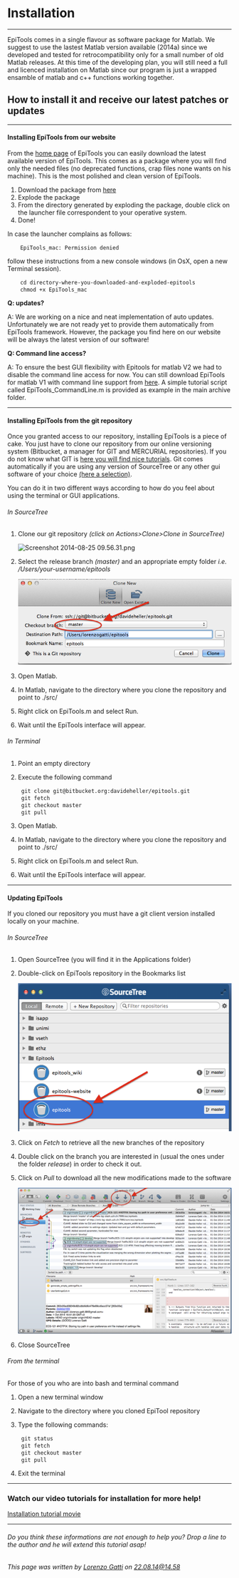 # Installation
---------------------------------------

EpiTools comes in a single flavour as software package for Matlab. We suggest to use the lastest Matlab version available (2014a) since we developed and tested for retrocompatibility only for a small number of old Matlab releases.
At this time of the developing plan, you will still need a full and licenced installation on Matlab since our program is just a wrapped ensamble of matlab and c++ functions working together. 

## How to install it and receive our latest patches or updates


---------------------------------------
#### Installing EpiTools from our website

From the [home page](http://imls-bg-arthemis.uzh.ch/epitools) of EpiTools you can easily download the latest available version of EpiTools. This comes as a package where you will find only the needed files (no deprecated functions, crap files none wants on his machine). This is the most polished and clean version of EpiTools. 

1. Download the package from [here](http://imls-bg-arthemis.uzh.ch/epitools)
2. Explode the package
3. From the directory generated by exploding the package, double click on the launcher file correspondent to your operative system. 
4. Done!


In case the launcher complains as follows:

		EpiTools_mac: Permission denied

follow these instructions from a new console windows (in OsX, open a new Terminal session). 

		cd directory-where-you-downloaded-and-exploded-epitools
		chmod +x EpiTools_mac
	

**Q: updates?**

A: We are working on a nice and neat implementation of auto updates. Unfortunately we are not ready yet to provide them automatically from EpiTools framework. However, the package you find here on our website will be always the latest version of our software! 

**Q: Command line access?**

A: To ensure the best GUI flexibility with Epitools for matlab V2  we had to disable the command line access for now. You can still download EpiTools for matlab V1 with command line support from 
<a href="http://imls-bg-arthemis.uzh.ch/epitools/files/misc/EpiTools_v1_GUI_and_CL.zip">here</a>. A simple tutorial script called EpiTools_CommandLine.m is provided as example in the main archive folder.

---------------------------------------
#### Installing EpiTools from the git repository

Once you granted access to our repository, installing EpiTools is a piece of cake. You just have to clone our repository from our online versioning system (Bitbucket, a manager for GIT and MERCURIAL repositories). If you do not know what GIT is [here you will find  nice tutorials](https://www.atlassian.com/git/tutorial). Git comes automatically if you are using any version of SourceTree or any other gui software of your choice [(here a selection)](http://git-scm.com/downloads/guis).

You can do it in two different ways according to how do you feel about using the terminal or GUI applications.	

###### In SourceTree

1. Clone our git repository *(click on Actions>Clone>Clone in SourceTree)*


    ![Screenshot 2014-08-25 09.56.31.png](https://bitbucket.org/repo/eRkRk7/images/1850749027-Screenshot%202014-08-25%2009.56.31.png)


2. Select the release branch *(master)* and an appropriate empty folder *i.e. /Users/your-username/epitools*

    ![SourceTree_BranchCheckout](../../Images/sourcetree_branch_checkout.png)

3. Open Matlab.
 
4. In Matlab, navigate to the directory where you clone the repository and point to ./src/

5. Right click on EpiTools.m and select Run.

6. Wait until the EpiTools interface will appear.

###### In Terminal 

1. Point an empty directory
2. Execute the following command
	
		git clone git@bitbucket.org:davideheller/epitools.git
		git fetch
		git checkout master
		git pull
		
3. Open Matlab.
 
4. In Matlab, navigate to the directory where you clone the repository and point to ./src/

5. Right click on EpiTools.m and select Run.

6. Wait until the EpiTools interface will appear.

---------------------------------------
#### Updating EpiTools

If you cloned our repository you must have a git client version installed locally on your machine. 

###### In SourceTree

1. Open SourceTree (you will find it in the Applications folder)

2. Double-click on EpiTools repository in the Bookmarks list

    ![SourceTree_BrowserRepository](../../Images/sourcetree_repobrowser.png)
    
3. Click on *Fetch* to retrieve all the new branches of the repository

4. Double click on the branch you are interested in (usual the ones under the folder *release*) in order to check it out. 

5. Click on *Pull* to download all the new modifications made to the software

     ![SourceTree_Update](../../Images/sourcetree_update.png)

6. Close SourceTree


###### From the terminal

For those of you who are into bash and terminal command

1. Open a new terminal window
2. Navigate to the directory where you cloned EpiTool repository
3. Type the following commands:

		git status
		git fetch
		git checkout master
		git pull

4. Exit the terminal

---------------------------------------
### Watch our video tutorials for installation for more help!
<a href="https://www.dropbox.com/sh/wpezw6t7lma5d4f/AAD4QKHwtk61sgE2gxMLp0Vva#lh:null-00_Installation.mov" target="_blank">Installation tutorial movie</a>


---------------------------------------

######  Do you think these informations are not enough to help you? Drop a line to the author and he will extend this tutorial asap!

###### This page was written by [Lorenzo Gatti](mailto:lorenzo.gatti.89@gmail.com) on 22.08.14@14.58


<script type="text/javascript" src="http://imls-bg-jira.uzh.ch:8080/s/dec35b3786a7548dc4b26192f22b864e-T/en_USbjk9py/64014/4/1.4.24/_/download/batch/com.atlassian.jira.collector.plugin.jira-issue-collector-plugin:issuecollector/com.atlassian.jira.collector.plugin.jira-issue-collector-plugin:issuecollector.js?locale=en-US&collectorId=dab092eb"></script>


<script>
  (function(i,s,o,g,r,a,m){i['GoogleAnalyticsObject']=r;i[r]=i[r]||function(){
  (i[r].q=i[r].q||[]).push(arguments)},i[r].l=1*new Date();a=s.createElement(o),
  m=s.getElementsByTagName(o)[0];a.async=1;a.src=g;m.parentNode.insertBefore(a,m)
  })(window,document,'script','//www.google-analytics.com/analytics.js','ga');

  ga('create', 'UA-55332946-1', 'auto');
  ga('send', 'pageview');

</script>